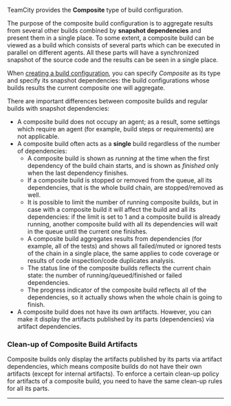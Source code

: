 [//]: # (title: Composite Build Configuration)
[//]: # (auxiliary-id: Composite Build Configuration)

TeamCity provides the __Composite__ type of build configuration.

The purpose of the composite build configuration is to aggregate results from several other builds combined by __snapshot dependencies__ and present them in a single place. To some extent, a composite build can be viewed as a build which consists of several parts which can be executed in parallel on different agents. All these parts will have a synchronized snapshot of the source code and the results can be seen in a single place.

When [creating a build configuration](creating-and-editing-build-configurations.md), you can specify _Composite_ as its type and specify its snapshot dependencies: the build configurations whose builds results the current composite one will aggregate.

There are important differences between composite builds and regular builds with snapshot dependencies:
* A composite build does not occupy an agent; as a result, some settings which require an agent (for example, build steps or requirements) are not applicable.
* A composite build often acts as a __single__ build regardless of the number of dependencies:
    * A composite build is shown as _running_ at the time when the first dependency of the build chain starts, and is shown as _finished_ only when the last dependency finishes.
    * If a composite build is stopped or removed from the queue, all its dependencies, that is the whole build chain, are stopped/removed as well.
    * It is possible to limit the number of running composite builds, but in case with a composite build it will affect the build and all its dependencies: if the limit is set to 1 and a composite build is already running, another composite build with all its dependencies will wait in the queue until the current one finishes.
    * A composite build aggregates results from dependencies (for example, all of the tests) and shows all failed/muted or ignored tests of the chain in a single place, the same applies to code coverage or results of code inspection/code duplicates analysis.
    * The status line of the composite builds reflects the current chain state: the number of running/queued/finished or failed dependencies.
    * The progress indicator of the composite build reflects all of the dependencies, so it actually shows when the whole chain is going to finish.
* A composite build does not have its own artifacts. However, you can make it display the artifacts published by its parts (dependencies) via artifact dependencies.

### Clean-up of Composite Build Artifacts

Composite builds only display the artifacts published by its parts via artifact dependencies, which means сomposite builds do not have their own artifacts (except for internal artifacts). To enforce a certain clean-up policy for artifacts of a composite build,  you need to have the same clean-up rules for all its parts.

__ __